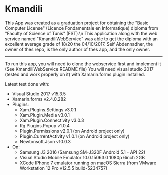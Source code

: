 # Kmandili
This App was created as a graduation project for obtaining the "Basic Computer License" (Licence Fondamentale en Informatique) diploma from "Faculty of Science of Tunis" (FST).\n
This application along with the web service named "KmandiliWebService" was able to get the diploma with an excellent average grade of 18/20 the 04/10/2017.
Seif Abdennadher, the owner of thes repo, is the only author of thes app, and the only owner.

******************************************************************************************************************************************

To run this app, you will need to clone the webservice first and implement it (See KmandiliWebService README file)
You will need visual studio 2017 (tested and work properly on it) with Xamarin.forms plugin installed.

Latest test done with:
 - Visual Studio 2017 v15.3.5
 - Xamarin.forms v2.4.0.282
 - Plugins:
    - Xam.Plugins.Settings v3.0.1
    - Xam.Plugin.Media v3.0.1
    - Xam.Plugin.Connectivity v3.0.3
    - Rg.Plugins.Popup v1.0.4
    - Plugin.Permissions v2.0.1 (on Android project only)
    - Plugin.CurrentActivity v1.0.1 (on Android project only)
    - Newtonsoft.Json v10.0.3
 - On:
    - Samsung J3 2016 (Samsung SM-J320F Android 5.1 - API 22)
    - Visual Studio Mobile Emulator 10.0.15063.0 1080p 6inch 2GB
    - XCode IPhone 7 emulator running on macOS Sierra (from VMware Workstation 12 Pro v12.5.5 build-5234757)
